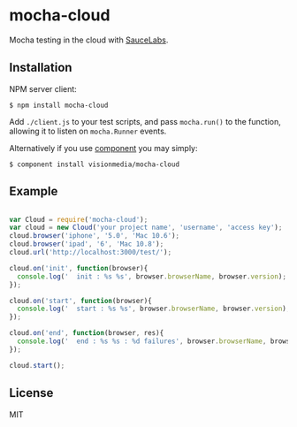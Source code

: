 
# mocha-cloud

  Mocha testing in the cloud with [SauceLabs](https://saucelabs.com).

## Installation

  NPM server client:

```
$ npm install mocha-cloud
```

  Add `./client.js` to your test scripts, and pass `mocha.run()`
  to the function, allowing it to listen on `mocha.Runner` events.

  Alternatively if you use [component](https://github.com/component/component)
  you may simply:

```
$ component install visionmedia/mocha-cloud
```

## Example

```js

var Cloud = require('mocha-cloud');
var cloud = new Cloud('your project name', 'username', 'access key');
cloud.browser('iphone', '5.0', 'Mac 10.6');
cloud.browser('ipad', '6', 'Mac 10.8');
cloud.url('http://localhost:3000/test/');

cloud.on('init', function(browser){
  console.log('  init : %s %s', browser.browserName, browser.version);
});

cloud.on('start', function(browser){
  console.log('  start : %s %s', browser.browserName, browser.version);
});

cloud.on('end', function(browser, res){
  console.log('  end : %s %s : %d failures', browser.browserName, browser.version, res.failures);
});

cloud.start();
```

## License 

  MIT
